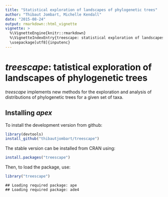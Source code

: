 ```yaml
---
title: "Statistical exploration of landscapes of phylogenetic trees"
author: "Thibaut Jombart, Michelle Kendall"
date: "2015-08-24"
output: rmarkdown::html_vignette
vignette: >
  %\VignetteEngine{knitr::rmarkdown}
  %\VignetteIndexEntry{treescape: statistical exploration of landscapes of phylogenetic trees}
  \usepackage[utf8]{inputenc}
---
```





*treescape*: tatistical exploration of landscapes of phylogenetic trees
=================================================
*treescape* implements new methods for the exploration and analysis of distributions of phylogenetic trees for a given set of taxa.


Installing *apex*
-------------
To install the development version from github:

```r
library(devtools)
install_github("thibautjombart/treescape")
```

The stable version can be installed from CRAN using:

```r
install.packages("treescape")
```

Then, to load the package, use:

```r
library("treescape")
```

```
## Loading required package: ape
## Loading required package: ade4
```

